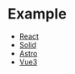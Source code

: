 # Example

- [React](https://github.com/nguyenbatranvan/vite-multiple-assets/blob/main/examples/react/vite.config.ts)
- [Solid](https://github.com/nguyenbatranvan/vite-multiple-assets/blob/main/examples/solid/vite.config.ts)
- [Astro](https://github.com/nguyenbatranvan/vite-multiple-assets/blob/main/examples/astro/astro.config.mjs)
- [Vue3](https://github.com/nguyenbatranvan/vite-multiple-assets/blob/main/examples/vue3/vite.config.ts)

